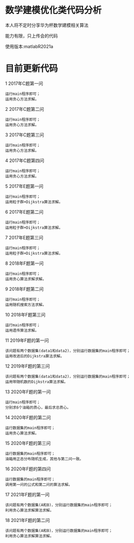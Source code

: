 # 数学建模优化类代码分析
本人将不定时分享华为杯数学建模相关算法

能力有限，只上传会的代码

使用版本:matlabR2021a
# 目前更新代码
1 2017年C题第一问

	运行main程序即可；
	运用贪心方法求解。

2 2017年C题第二问

	运行main程序即可；
	运用贪心方法求解。
	
3 2017年C题第三问

	运行main程序即可；
	运用贪心方法求解。

4 2017年C题第四问

	运行main程序即可；
	运用贪心方法求解。
	

5 2017年E题第一问

	运行main程序即可；
	运用粒子群+Dijkstra算法求解。

6 2017年E题第二问

	运行main程序即可；
	运用粒子群+Dijkstra算法求解。
	
7 2017年E题第三问

	运行main程序即可；
	运用粒子群+Dijkstra算法求解。
	
	
8 2018年F题第一问

	运行main程序即可；
	运用贪心算法求解求解。
	
9 2018年F题第二问

	运行main程序即可；
	运用随机搜索方法求解。
	
10 2018年F题第三问

	运行main程序即可；
	运用遗传算法求解。
	
11 2019年F题的第一问
	
	该问题有两个数据集(data1和data2)，分别运行数据集的main程序即可；
	运用改进后的Dijkstra算法求解。
	
12 2019年F题的第三问

	该问题有两个数据集(data1和data2)，分别运行数据集的main程序即可；
	运用带随机数的Dijkstra算法求解。
	 
13 2020年F题的第一问

	运行main程序即可；
	分别求6个油箱的质心，最后求总质心。
	
14 2020年F题的第二问

	运行数据集的main程序即可；
	运用贪心算法求解。

15 2020年F题的第三问

	运行数据集的main程序即可；
	油箱用正态分布随机生成，其他与第二问一致。
	
16 2020年F题的第四问

	运行数据集的main程序即可；
	调用第一问的公式和第二问的算法求解。
	
17 2021年F题的第一问

	该问题有两个数据集(A和B)，分别运行数据集的main程序即可；
	利用贪心算法求解算法求解。

18 2021年F题的第二问

	该问题有两个数据集(A和B)，分别运行数据集的main程序即可；
	利用贪心算法求解算法求解。
	
